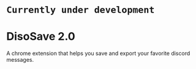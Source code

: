 # `Currently under development`
# DisoSave 2.0
A chrome extension that helps you save and export your favorite discord messages.